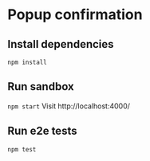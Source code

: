 # Popup confirmation

## Install dependencies
```npm install```
## Run sandbox
```npm start```
Visit http://localhost:4000/

## Run e2e tests
```npm test```